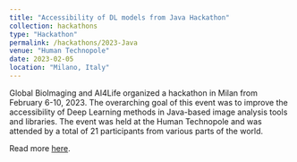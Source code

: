 ```yaml
---
title: "Accessibility of DL models from Java Hackathon"
collection: hackathons
type: "Hackathon"
permalink: /hackathons/2023-Java
venue: "Human Technopole"
date: 2023-02-05
location: "Milano, Italy"
---
```

Global BioImaging and AI4Life organized a hackathon in Milan from February 6-10, 2023. The overarching goal of this event was to improve the accessibility of Deep Learning methods in Java-based image analysis tools and libraries. The event was held at the Human Technopole and was attended by a total of 21 participants from various parts of the world. 

Read more [here](https://ai4life.eurobioimaging.eu/hackathon-deep-learning-in-java/).